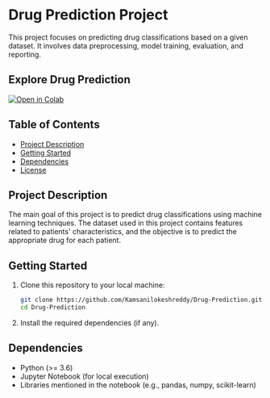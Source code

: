 # Drug Prediction Project

This project focuses on predicting drug classifications based on a given dataset. It involves data preprocessing, model training, evaluation, and reporting.

## Explore Drug Prediction
[![Open in Colab](https://colab.research.google.com/assets/colab-badge.svg)](https://colab.research.google.com/github/Kamsanilokeshreddy/Drug-Prediction/blob/main/Drug%20Prediction.ipynb)
## Table of Contents

- [Project Description](#project-description)
- [Getting Started](#getting-started)
- [Dependencies](#dependencies)
- [License](#license)

## Project Description

The main goal of this project is to predict drug classifications using machine learning techniques. The dataset used in this project contains features related to patients' characteristics, and the objective is to predict the appropriate drug for each patient.

## Getting Started

1. Clone this repository to your local machine:
   ```bash
   git clone https://github.com/Kamsanilokeshreddy/Drug-Prediction.git
   cd Drug-Prediction
   ```

2. Install the required dependencies (if any).

## Dependencies

- Python (>= 3.6)
- Jupyter Notebook (for local execution)
- Libraries mentioned in the notebook (e.g., pandas, numpy, scikit-learn)

